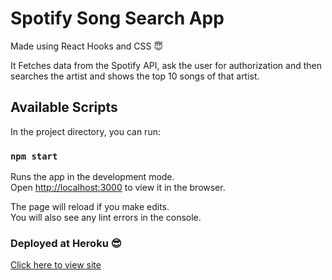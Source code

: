 # Spotify Song Search App

Made using React Hooks and CSS :innocent:

It Fetches data from the Spotify API, ask the user for authorization and then searches the artist and shows the top 10 songs of that artist.

## Available Scripts

In the project directory, you can run:

### `npm start`

Runs the app in the development mode.\
Open [http://localhost:3000](http://localhost:3000) to view it in the browser.

The page will reload if you make edits.\
You will also see any lint errors in the console.

### Deployed at Heroku :sunglasses:

[Click here to view site](https://spotify-song-search-app.herokuapp.com/)
